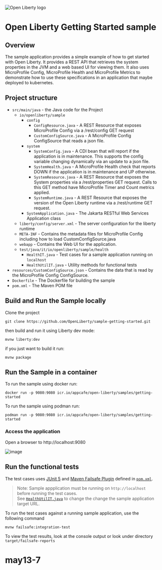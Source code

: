 ![Open Liberty logo](https://github.com/OpenLiberty/logos/blob/main/combomark/png/OL_logo_green_on_white.png)

# Open Liberty Getting Started sample

## Overview
The sample application provides a simple example of how to get started with Open Liberty. It provides a REST API that retrieves the system properties in the JVM and a web based UI for viewing them. It also uses MicroProfile Config, MicroProfile Health and MicroProfile Metrics to demonstrate how to use these specifications in an application that maybe deployed to kubernetes.

## Project structure

- `src/main/java` - the Java code for the Project
  - `io/openliberty/sample`
    - `config`
      - `ConfigResource.java` - A REST Resource that exposes MicroProfile Config via a /rest/config GET request
      - `CustomConfigSource.java` - A MicroProfile Config ConfigSource that reads a json file.
    - `system`
      - `SystemConfig.java` - A CDI bean that will report if the application is in maintenance. This supports the config variable changing dynamically via an update to a json file.
      - `SystemHealth.java` - A MicroProfile Health check that reports DOWN if the application is in maintenance and UP otherwise.
      - `SystemResource.java` - A REST Resource that exposes the System properties via a /rest/properties GET request. Calls to this GET method have MicroProfile Timer and Count metrics applied.
      - `SystemRuntime.java` - A REST Resource that exposes the version of the Open Liberty runtime via a /rest/runtime GET request.
    - `SystemApplication.java` - The Jakarta RESTful Web Services Application class
  - `liberty/config/server.xml` - The server configuration for the liberty runtime
  - `META-INF` - Contains the metadata files for MicroProfile Config including how to load CustomConfigSource.java
  - `webapp` - Contains the Web UI for the application.
  - `test/java/it/io/openliberty/sample/health`
    - `HealthIT.java` - Test cases for a sample application running on `localhost`
    - `HealthUtilIT.java` - Utility methods for functional tests
- `resources/CustomConfigSource.json` - Contains the data that is read by the MicroProfile Config ConfigSource.
- `Dockerfile` - The Dockerfile for building the sample
- `pom.xml` - The Maven POM file

## Build and Run the Sample locally

Clone the project

```
git clone https://github.com/OpenLiberty/sample-getting-started.git
```

then build and run it using Liberty dev mode:

```
mvnw liberty:dev
```

if you just want to build it run:

```
mvnw package
```

## Run the Sample in a container

To run the sample using docker run:

```
docker run -p 9080:9080 icr.io/appcafe/open-liberty/samples/getting-started
```

To run the sample using podman run:

```
podman run -p 9080:9080 icr.io/appcafe/open-liberty/samples/getting-started
```


### Access the application
Open a browser to http://localhost:9080

![image](https://user-images.githubusercontent.com/3076261/117993383-4f34c980-b305-11eb-94b5-fa7319bc2850.png)

## Run the functional tests

The test cases uses [JUnit 5](https://junit.org/junit5/) and 
[Maven Failsafe Plugin](https://maven.apache.org/surefire/maven-failsafe-plugin/index.html) defined 
in [`pom.xml`](pom.xml).

> Note: Sample appplication must be running on `http://localhost` before running the test cases. 
> <br>
> See [`HealthUtilIT.java`](src/test/java/it/io/openliberty/sample/health/HealthUtilIT.java) to change 
> the change the sample application target URL.

To run the test cases against a running sample application, use the following command
```
mvnw failsafe:integration-test
```

To view the test results, look at the console output or look under 
directory  `target/failsafe-reports`


# may13-7
